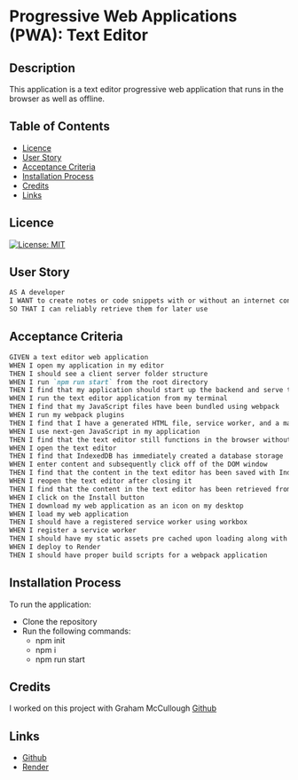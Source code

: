 # Progressive Web Applications (PWA): Text Editor

## Description

This application is a text editor progressive web application that runs in the browser as well as offline. 

## Table of Contents

- [Licence](#licence)
- [User Story](#user-story)
- [Acceptance Criteria](#acceptance-criteria)
- [Installation Process](#installation-process)
- [Credits](#credits)
- [Links](#links)

## Licence

[![License: MIT](https://img.shields.io/badge/License-MIT-yellow.svg)](https://opensource.org/licenses/MIT)

## User Story

```md
AS A developer
I WANT to create notes or code snippets with or without an internet connection
SO THAT I can reliably retrieve them for later use
```

## Acceptance Criteria

```md
GIVEN a text editor web application
WHEN I open my application in my editor
THEN I should see a client server folder structure
WHEN I run `npm run start` from the root directory
THEN I find that my application should start up the backend and serve the client
WHEN I run the text editor application from my terminal
THEN I find that my JavaScript files have been bundled using webpack
WHEN I run my webpack plugins
THEN I find that I have a generated HTML file, service worker, and a manifest file
WHEN I use next-gen JavaScript in my application
THEN I find that the text editor still functions in the browser without errors
WHEN I open the text editor
THEN I find that IndexedDB has immediately created a database storage
WHEN I enter content and subsequently click off of the DOM window
THEN I find that the content in the text editor has been saved with IndexedDB
WHEN I reopen the text editor after closing it
THEN I find that the content in the text editor has been retrieved from our IndexedDB
WHEN I click on the Install button
THEN I download my web application as an icon on my desktop
WHEN I load my web application
THEN I should have a registered service worker using workbox
WHEN I register a service worker
THEN I should have my static assets pre cached upon loading along with subsequent pages and static assets
WHEN I deploy to Render
THEN I should have proper build scripts for a webpack application
```

## Installation Process

To run the application:

- Clone the repository
- Run the following commands:
  - npm init
  - npm i
  - npm run start

## Credits

I worked on this project with Graham McCullough [Github](https://github.com/Grahamy27)

## Links

- [Github](https://github.com/simonmoore23/text-editor-pwa)
- [Render](https://text-editor-wzi2.onrender.com)
